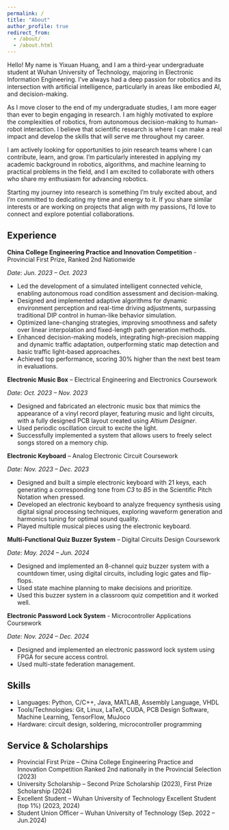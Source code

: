 ```yaml
---
permalink: /
title: "About"
author_profile: true
redirect_from: 
  - /about/
  - /about.html
---
```


Hello! My name is Yixuan Huang, and I am a third-year undergraduate student at Wuhan University of Technology, majoring in Electronic Information Engineering. I’ve always had a deep passion for robotics and its intersection with artificial intelligence, particularly in areas like embodied AI, and decision-making.

As I move closer to the end of my undergraduate studies, I am more eager than ever to begin engaging in research. I am highly motivated to explore the complexities of robotics, from autonomous decision-making to human-robot interaction. I believe that scientific research is where I can make a real impact and develop the skills that will serve me throughout my career.

I am actively looking for opportunities to join research teams where I can contribute, learn, and grow. I’m particularly interested in applying my academic background in robotics, algorithms, and machine learning to practical problems in the field, and I am excited to collaborate with others who share my enthusiasm for advancing robotics.

Starting my journey into research is something I’m truly excited about, and I’m committed to dedicating my time and energy to it. If you share similar interests or are working on projects that align with my passions, I’d love to connect and explore potential collaborations.

## Experience

**China College Engineering Practice and Innovation Competition** - Provincial First Prize, Ranked 2nd Nationwide

*Date: Jun. 2023 – Oct. 2023*

- Led the development of a simulated intelligent connected vehicle, enabling autonomous road condition assessment and decision-making.
- Designed and implemented adaptive algorithms for dynamic environment perception and real-time driving adjustments, surpassing traditional DIP control in human-like behavior simulation.
- Optimized lane-changing strategies, improving smoothness and safety over linear interpolation and fixed-length path generation methods.
- Enhanced decision-making models, integrating high-precision mapping and dynamic traffic adaptation, outperforming static map detection and basic traffic light-based approaches.
- Achieved top performance, scoring 30% higher than the next best team in evaluations.

**Electronic Music Box** – Electrical Engineering and Electronics Coursework

*Date: Oct. 2023 – Nov. 2023*

- Designed and fabricated an electronic music box that mimics the appearance of a vinyl record player, featuring music and light circuits, with a fully designed PCB layout created using *Altium Designer*.
- Used periodic oscillation circuit to excite the light.
- Successfully implemented a system that allows users to freely select songs stored on a memory chip.

**Electronic Keyboard** – Analog Electronic Circuit Coursework

*Date: Nov. 2023 – Dec. 2023*

- Designed and built a simple electronic keyboard with 21 keys, each generating a corresponding tone from *C3* to *B5* in the Scientific Pitch Notation when pressed.
- Developed an electronic keyboard to analyze frequency synthesis using digital signal processing techniques, exploring waveform generation and harmonics tuning for optimal sound quality.
- Played multiple musical pieces using the electronic keyboard.

**Multi-Functional Quiz Buzzer System** – Digital Circuits Design Coursework

*Date: May. 2024 – Jun. 2024*

- Designed and implemented an 8-channel quiz buzzer system with a countdown timer, using digital circuits, including logic gates and flip-flops.
- Used state machine planning to make decisions and prioritize.
- Used this buzzer system in a classroom quiz competition and it worked well.

**Electronic Password Lock System** - Microcontroller Applications Coursework

*Date: Nov. 2024 – Dec. 2024*

- Designed and implemented an electronic password lock system using FPGA for secure access control.
- Used multi-state federation management.

## Skills

- Languages: Python, C/C++, Java, MATLAB, Assembly Language, VHDL
- Tools/Technologies: Git, Linux, LaTeX, CUDA, PCB Design Software, Machine Learning, TensorFlow, MuJoco
- Hardware: circuit design, soldering, microcontroller programming

## Service \& Scholarships

- Provincial First Prize – China College Engineering Practice and Innovation Competition Ranked 2nd nationally in the Provincial Selection (2023)
- University Scholarship – Second Prize Scholarship (2023), First Prize Scholarship (2024)
- Excellent Student – Wuhan University of Technology Excellent Student (top 1%) (2023, 2024)
- Student Union Officer – Wuhan University of Technology (Sep. 2022 – Jun.2024)
